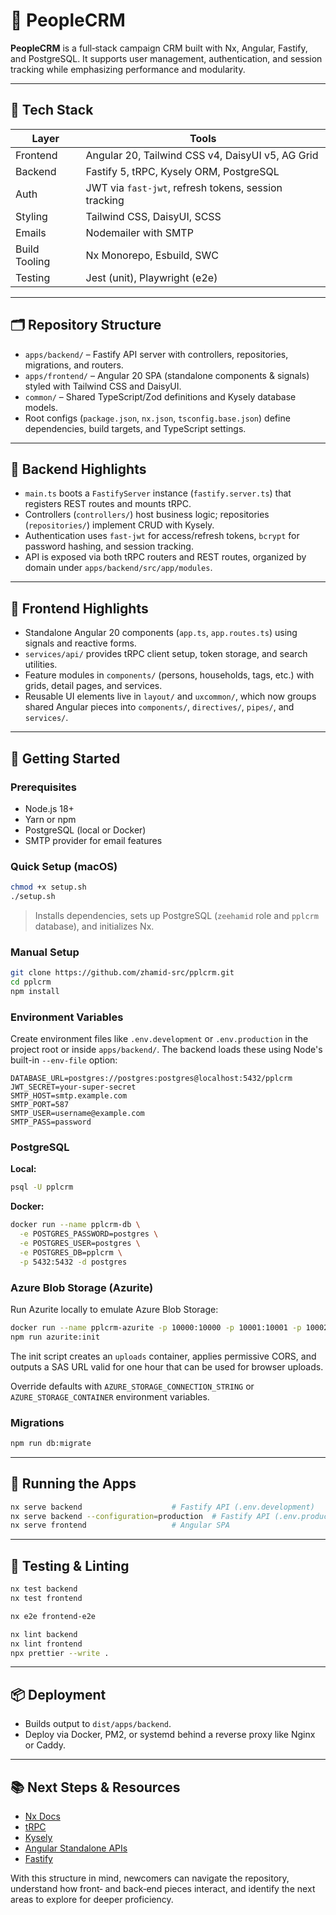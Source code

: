 # 🧱 PeopleCRM

**PeopleCRM** is a full‑stack campaign CRM built with Nx, Angular, Fastify, and PostgreSQL. It supports user management, authentication, and session tracking while emphasizing performance and modularity.

---

## 🧰 Tech Stack

| Layer         | Tools                                                |
| ------------- | ---------------------------------------------------- |
| Frontend      | Angular 20, Tailwind CSS v4, DaisyUI v5, AG Grid     |
| Backend       | Fastify 5, tRPC, Kysely ORM, PostgreSQL              |
| Auth          | JWT via `fast-jwt`, refresh tokens, session tracking |
| Styling       | Tailwind CSS, DaisyUI, SCSS                          |
| Emails        | Nodemailer with SMTP                                 |
| Build Tooling | Nx Monorepo, Esbuild, SWC                            |
| Testing       | Jest (unit), Playwright (e2e)                        |

---

## 🗂️ Repository Structure

- `apps/backend/` – Fastify API server with controllers, repositories, migrations, and routers.
- `apps/frontend/` – Angular 20 SPA (standalone components & signals) styled with Tailwind CSS and DaisyUI.
- `common/` – Shared TypeScript/Zod definitions and Kysely database models.
- Root configs (`package.json`, `nx.json`, `tsconfig.base.json`) define dependencies, build targets, and TypeScript settings.

---

## 🔧 Backend Highlights

- `main.ts` boots a `FastifyServer` instance (`fastify.server.ts`) that registers REST routes and mounts tRPC.
- Controllers (`controllers/`) host business logic; repositories (`repositories/`) implement CRUD with Kysely.
- Authentication uses `fast-jwt` for access/refresh tokens, `bcrypt` for password hashing, and session tracking.
- API is exposed via both tRPC routers and REST routes, organized by domain under `apps/backend/src/app/modules`.

---

## 🎨 Frontend Highlights

- Standalone Angular 20 components (`app.ts`, `app.routes.ts`) using signals and reactive forms.
- `services/api/` provides tRPC client setup, token storage, and search utilities.
- Feature modules in `components/` (persons, households, tags, etc.) with grids, detail pages, and services.
- Reusable UI elements live in `layout/` and `uxcommon/`, which now groups shared
  Angular pieces into `components/`, `directives/`, `pipes/`, and `services/`.

---

## 🚀 Getting Started

### Prerequisites

- Node.js 18+
- Yarn or npm
- PostgreSQL (local or Docker)
- SMTP provider for email features

### Quick Setup (macOS)

```bash
chmod +x setup.sh
./setup.sh
```

> Installs dependencies, sets up PostgreSQL (`zeehamid` role and `pplcrm` database), and initializes Nx.

### Manual Setup

```bash
git clone https://github.com/zhamid-src/pplcrm.git
cd pplcrm
npm install
```

### Environment Variables

Create environment files like `.env.development` or `.env.production` in the project root or inside `apps/backend/`.
The backend loads these using Node's built-in `--env-file` option:

```env
DATABASE_URL=postgres://postgres:postgres@localhost:5432/pplcrm
JWT_SECRET=your-super-secret
SMTP_HOST=smtp.example.com
SMTP_PORT=587
SMTP_USER=username@example.com
SMTP_PASS=password
```

### PostgreSQL

**Local:**

```bash
psql -U pplcrm
```

**Docker:**

```bash
docker run --name pplcrm-db \
  -e POSTGRES_PASSWORD=postgres \
  -e POSTGRES_USER=postgres \
  -e POSTGRES_DB=pplcrm \
  -p 5432:5432 -d postgres
```

### Azure Blob Storage (Azurite)

Run Azurite locally to emulate Azure Blob Storage:

```bash
docker run --name pplcrm-azurite -p 10000:10000 -p 10001:10001 -p 10002:10002 -d mcr.microsoft.com/azure-storage/azurite
npm run azurite:init
```

The init script creates an `uploads` container, applies permissive CORS, and outputs a SAS URL valid for one hour that can be used for browser uploads.

Override defaults with `AZURE_STORAGE_CONNECTION_STRING` or `AZURE_STORAGE_CONTAINER` environment variables.

### Migrations

```bash
npm run db:migrate
```

---

## 🏃 Running the Apps

```bash
nx serve backend                    # Fastify API (.env.development)
nx serve backend --configuration=production  # Fastify API (.env.production)
nx serve frontend                   # Angular SPA
```

---

## 🧪 Testing & Linting

```bash
nx test backend
nx test frontend

nx e2e frontend-e2e

nx lint backend
nx lint frontend
npx prettier --write .
```

---

## 📦 Deployment

- Builds output to `dist/apps/backend`.
- Deploy via Docker, PM2, or systemd behind a reverse proxy like Nginx or Caddy.

---

## 📚 Next Steps & Resources

- [Nx Docs](https://nx.dev)
- [tRPC](https://trpc.io)
- [Kysely](https://github.com/kysely-org/kysely)
- [Angular Standalone APIs](https://angular.dev/guide/standalone-components)
- [Fastify](https://www.fastify.io)

With this structure in mind, newcomers can navigate the repository, understand how front‑ and back‑end pieces interact, and identify the next areas to explore for deeper proficiency.
